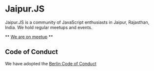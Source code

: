 # Jaipur.JS

Jaipur.JS is a community of JavaScript enthusiasts in Jaipur, Rajasthan, India. We hold regular meetups and events.

** [We are on meetup](https://www.meetup.com/JaipurJS-Developer-Meetup/) **


## Code of Conduct

We have adopted the [Berlin Code of Conduct](https://berlincodeofconduct.org/)
